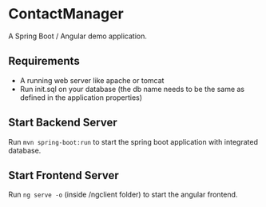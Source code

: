 # ContactManager
A Spring Boot / Angular demo application.

## Requirements
- A running web server like apache or tomcat
- Run init.sql on your database (the db name needs to be the same as defined in the application properties)

## Start Backend Server
Run `mvn spring-boot:run` to start the spring boot application with integrated database.

## Start Frontend Server 
Run `ng serve -o` (inside /ngclient folder) to start the angular frontend.
